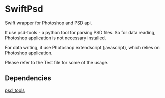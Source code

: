 # SwiftPsd
Swift wrapper for Photoshop and PSD api.

It use psd-tools - a python tool for parsing PSD files. So for data reading, Photoshop application is not necessary installed.

For data writing, it use Photoshop extendscript (javascript), which relies on Photoshop application.

Please refer to the Test file for some of the usage.


## Dependencies
[psd_tools](https://github.com/psd-tools/psd-tools)
